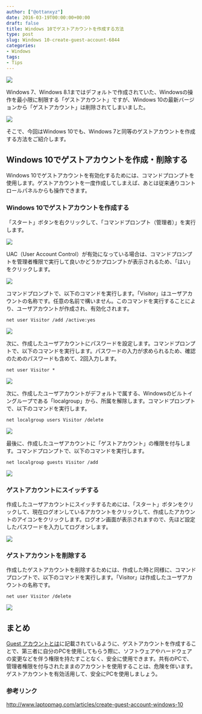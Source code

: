 ```yaml
---
author: ["@ottanxyz"]
date: 2016-03-19T00:00:00+00:00
draft: false
title: Windows 10でゲストアカウントを作成する方法
type: post
slug: Windows 10-create-guest-account-6844
categories:
- Windows
tags:
- Tips
---
```


![](/uploads/2016/03/160319-56ecc198e3adb.png)






Windows 7、Windows 8.1まではデフォルトで作成されていた、Windowsの操作を最小限に制限する「ゲストアカウント」ですが、Windows 10の最新バージョンから「ゲストアカウント」は削除されてしまいました。





![](/uploads/2016/03/160319-56ecc4da81ad3.png)






そこで、今回はWindows 10でも、Windows 7と同等のゲストアカウントを作成する方法をご紹介します。





## Windows 10でゲストアカウントを作成・削除する





Windows 10でゲストアカウントを有効化するためには、コマンドプロンプトを使用します。ゲストアカウントを一度作成してしまえば、あとは従来通りコントロールパネルからも操作できます。





### Windows 10でゲストアカウントを作成する





「スタート」ボタンを右クリックして、「コマンドプロンプト（管理者）」を実行します。





![](/uploads/2016/03/160319-56ecc19ce3728.png)






UAC（User Account Control）が有効になっている場合は、コマンドプロンプトを管理者権限で実行して良いかどうかプロンプトが表示されるため、「はい」をクリックします。





![](/uploads/2016/03/160319-56ecc1a554a6d.png)






コマンドプロンプトで、以下のコマンドを実行します。「Visitor」はユーザアカウントの名称です。任意の名前で構いません。このコマンドを実行することにより、ユーザアカウントが作成され、有効化されます。




    
    net user Visitor /add /active:yes





![](/uploads/2016/03/160319-56ecc1a6250bf.png)






次に、作成したユーザアカウントにパスワードを設定します。コマンドプロンプトで、以下のコマンドを実行します。パスワードの入力が求められるため、確認のためのパスワードも含めて、2回入力します。




    
    net user Visitor *





![](/uploads/2016/03/160319-56ecc1a853321.png)






次に、作成したユーザアカウントがデフォルトで属する、Windowsのビルトイングループである「localgroup」から、所属を解除します。コマンドプロンプトで、以下のコマンドを実行します。




    
    net localgroup users Visitor /delete





![](/uploads/2016/03/160319-56ecc1aa31829.png)






最後に、作成したユーザアカウントに「ゲストアカウント」の権限を付与します。コマンドプロンプトで、以下のコマンドを実行します。




    
    net localgroup guests Visitor /add





![](/uploads/2016/03/160319-56ecc1ac54eac.png)






### ゲストアカウントにスイッチする





作成したユーザアカウントにスイッチするためには、「スタート」ボタンをクリックして、現在ログオンしているアカウントをクリックして、作成したアカウントのアイコンをクリックします。ログオン画面が表示されますので、先ほど設定したパスワードを入力してログオンします。





![](/uploads/2016/03/160319-56ecc1b00f599.png)






### ゲストアカウントを削除する





作成したゲストアカウントを削除するためには、作成した時と同様に、コマンドプロンプトで、以下のコマンドを実行します。「Visitor」は作成したユーザアカウントの名称です。




    
    net user Visitor /delete





![](/uploads/2016/03/160319-56ecc1bba7f8d.png)






## まとめ





[Guest アカウントとは](http://windows.microsoft.com/ja-jp/windows-vista/what-is-a-guest-account)に記載されているように、ゲストアカウントを作成することで、第三者に自分のPCを使用してもらう際に、ソフトウェアやハードウェアの変更などを伴う権限を持たすことなく、安全に使用できます。共有のPCで、管理者権限を付与されたままのアカウントを使用することは、危険を伴います。ゲストアカウントを有効活用して、安全にPCを使用しましょう。





### 参考リンク



http://www.laptopmag.com/articles/create-guest-account-windows-10
